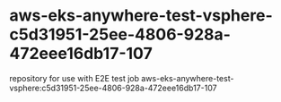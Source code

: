 # aws-eks-anywhere-test-vsphere-c5d31951-25ee-4806-928a-472eee16db17-107
repository for use with E2E test job aws-eks-anywhere-test-vsphere:c5d31951-25ee-4806-928a-472eee16db17-107
